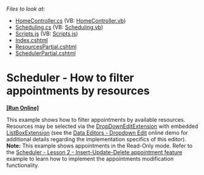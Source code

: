 <!-- default file list -->
*Files to look at*:

* [HomeController.cs](./CS/DevExpressMvcApplication1/Controllers/HomeController.cs) (VB: [HomeController.vb](./VB/DevExpressMvcApplication1/Controllers/HomeController.vb))
* [Scheduling.cs](./CS/DevExpressMvcApplication1/Models/Scheduling.cs) (VB: [Scheduling.vb](./VB/DevExpressMvcApplication1/Models/Scheduling.vb))
* [Scripts.js](./CS/DevExpressMvcApplication1/Scripts/Scripts.js) (VB: [Scripts.js](./VB/DevExpressMvcApplication1/Scripts/Scripts.js))
* [Index.cshtml](./CS/DevExpressMvcApplication1/Views/Home/Index.cshtml)
* [ResourcesPartial.cshtml](./CS/DevExpressMvcApplication1/Views/Home/ResourcesPartial.cshtml)
* [SchedulerPartial.cshtml](./CS/DevExpressMvcApplication1/Views/Home/SchedulerPartial.cshtml)
<!-- default file list end -->
# Scheduler - How to filter appointments by resources
<!-- run online -->
**[[Run Online]](https://codecentral.devexpress.com/e4496)**
<!-- run online end -->


<p>This example shows how to filter appointments by available resources. Resources may be selected via the <a href="http://documentation.devexpress.com/#AspNet/clsDevExpressWebMvcDropDownEditExtensiontopic"><u>DropDownEditExtension</u></a> with embedded <a href="http://documentation.devexpress.com/#AspNet/clsDevExpressWebMvcListBoxExtensiontopic"><u>ListBoxExtension</u></a> (see the <a href="http://demos.devexpress.com/MVC/Editors/DropDownEdit"><u>Data Editors - Dropdown Edit</u></a> online demo for additional details regarding the implementation specifics of this editor).<br />
<strong>Note:</strong> This example shows appointments in the Read-Only mode. Refer to the <a href="https://www.devexpress.com/Support/Center/p/E3984">Scheduler - Lesson 2 - Insert-Update-Delete appointment feature</a> example to learn how to implement the appointments modification functionality.</p>

<br/>


